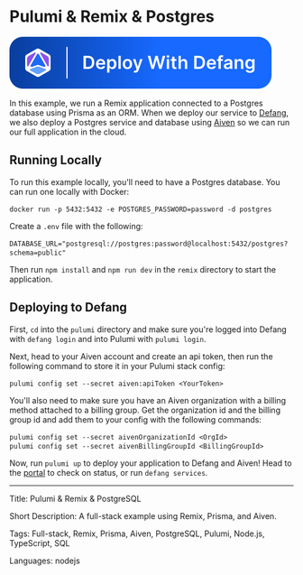 # Pulumi & Remix & Postgres

[![1-click-deploy](https://raw.githubusercontent.com/DefangLabs/defang-assets/main/Logos/Buttons/SVG/deploy-with-defang.svg)](https://portal.defang.dev/redirect?url=https%3A%2F%2Fgithub.com%2Fnew%3Ftemplate_name%3Dsample-pulumi-remix-postgres-template%26template_owner%3DDefangSamples)

In this example, we run a Remix application connected to a Postgres database using Prisma as an ORM. When we deploy our service to [Defang](https://defang.io/), we also deploy a Postgres service and database using [Aiven](https://aiven.io/) so we can run our full application in the cloud.

## Running Locally

To run this example locally, you'll need to have a Postgres database. You can run one locally with Docker:

```
docker run -p 5432:5432 -e POSTGRES_PASSWORD=password -d postgres
```

Create a `.env` file with the following:

```
DATABASE_URL="postgresql://postgres:password@localhost:5432/postgres?schema=public"
```

Then run `npm install` and `npm run dev` in the `remix` directory to start the application.

## Deploying to Defang

First, `cd` into the `pulumi` directory and make sure you're logged into Defang with `defang login` and into Pulumi with `pulumi login`.

Next, head to your Aiven account and create an api token, then run the following command to store it in your Pulumi stack config:

```
pulumi config set --secret aiven:apiToken <YourToken>
```

You'll also need to make sure you have an Aiven organization with a billing method attached to a billing group. Get the organization id and the billing group id and add them to your config with the following commands:

```
pulumi config set --secret aivenOrganizationId <OrgId>
pulumi config set --secret aivenBillingGroupId <BillingGroupId>
```

Now, run `pulumi up` to deploy your application to Defang and Aiven! Head to the [portal](https://portal.defang.dev) to check on status, or run `defang services`.

---

Title: Pulumi & Remix & PostgreSQL

Short Description: A full-stack example using Remix, Prisma, and Aiven.

Tags: Full-stack, Remix, Prisma, Aiven, PostgreSQL, Pulumi, Node.js, TypeScript, SQL

Languages: nodejs
